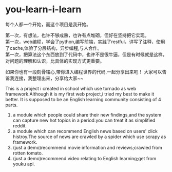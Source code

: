 you-learn-i-learn
=================

  每个人都一个开始，而这个项目是我开始。
  
  第一次，有想法，也许不够成熟，也许有点堆砌，但好在坚持把它实现。  
  第一次，web编程，学会了python,编写前端，实践了restful，详写了注释，使用了cache,体验了分层结构，异步编程,与人合作。  
  第一次，把算法这个东西放到了代码中，也许不是很牛逼，但是有时候就是这样，对问题的理解和认识，比具体的实现方式更重要。  
  
  
  如果你也有一段刻骨铭心,带你进入编程世界的代码,一起分享出来吧！
  大家可以告诉我连接，我整理出来，分享给大家~~


This is a project i created in school which use tornado as web framework.Although it is my first web project,i tried my best to make it better.
It is supposed to be an English learning community consisting of 4 parts.

1. a module which people could share their new findings,and the system can capture new hot topics in a period.you can treat it as simplified reddit.
2. a module which can recommend English news based on users' click histroy.The source of news are crawled by a spider which use scrapy as framework.
3. (just a demo)recommend movie information and reviews;crawled from rotten tomato.
4. (just a demo)recommend video relating to English learning;get from youku api.

 



